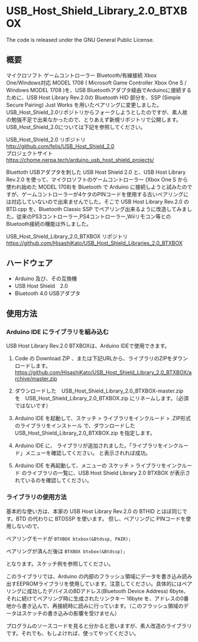 # USB_Host_Shield_Library_2.0_BTXBOX
The code is released under the GNU General Public License.

## 概要
マイクロソフト ゲームコントローラー Bluetooth/有線接続 Xbox One/Windows対応 MODEL 1708 ( Microsoft Game Controller Xbox One S / Windows MODEL 1708 )を、USB Bluetoothアダプタ経由でArduinoに接続するために、USB Host Library Rev.2.0の Bluetooth HID 部分を、SSP (Simple Secure Pairing) Just Works を用いたペアリングに変更しました。USB_Host_Shield_2.0リポジトリからフォークしようとしたのですが、素人故の勉強不足で出来なかったので、とりあえず新規リポジトリで公開します。 USB_Host_Shield_2.0については下記を参照してください。

USB_Host_Shield_2.0 リポジトリ  
<http://github.com/felis/USB_Host_Shield_2.0>  
プロジェクトサイト   
<https://chome.nerpa.tech/arduino_usb_host_shield_projects/>

Bluettoth USBアダプタを刺した USB Host Shield 2.0 と、USB Host Library Rev.2.0 を使って、マイクロソフトのゲームコントローラー (Xbox One S から使われ始めた MODEL 1708)を Bluetooth で Arduino に接続しようと試みたのですが、ゲームコントローラーが4ケタのPINコードを使用する古いペアリングには対応していないので出来ませんでした。そこで USB Host Library Rev.2.0 の BTD.cpp を、Bluetooth Classic SSP でペアリング出来るように改造してみました。従来のPS3コントローラー,PS4コントローラー,Wiiリモコン等との Bluetooth接続の機能は外しました。  

USB_Host_Shield_Library_2.0_BTXBOX リポジトリ  
<https://github.com/HisashiKato/USB_Host_Shield_Libraries_2.0_BTXBOX>  

## ハードウェア
* Arduino 及び、その互換機  
* USB Host Shield　2.0  
* Bluetooth 4.0 USBアダプタ  

## 使用方法
### Arduino IDE にライブラリを組み込む  
USB Host Library Rev.2.0 BTXBOXは、Arduino IDEで使用できます。
    
1. Code の Download ZIP 、または下記URLから、ライブラリのZIPをダウンロードします。  
<https://github.com/HisashiKato/USB_Host_Shield_Library_2.0_BTXBOX/archive/master.zip>  
  
2. ダウンロードした　USB_Host_Shield_Library_2.0_BTXBOX-master.zip　を　USB_Host_Shield_Library_2.0_BTXBOX.zip にリネームします。（必須ではないです）  
  
3. Arduino IDE を起動して、スケッチ > ライブラリをインクルード > .ZIP形式のライブラリをインストール で、ダウンロードした USB_Host_Shield_Library_2.0_BTXBOX.zip を指定します。  
   
4. Arduino IDE に、 ライブラリが追加されました。「ライブラリをインクルード」メニューを確認してください。 と表示されれば成功。

5. Arduino IDE を再起動して、メニューの スケッチ > ライブラリをインクルード のライブラリの一覧に、USB Host Shield Library 2.0 BTXBOX が表示されているのを確認してください。

### ライブラリの使用方法  
基本的な使い方は、本家の USB Host Library Rev.2.0 の BTHID とほぼ同じです。BTD の代わりに BTDSSP を使います。
但し、ペアリングに PINコードを使用しないので、

ペアリングモードが
`BTXBOX btxbox(&Btdssp, PAIR);`

ペアリングが済んだ後は
`BTXBOX btxbox(&Btdssp);`

となります。スケッチ例を参照してください。  


このライブラリでは、Arduino の内部のフラッシュ領域にデータを書き込み読み出すEEPROMライブラリを使用しています。注意してください。具体的にはペアリングに成功したデバイスのBDアドレス(Bluetooth Device Address) 6byte、それに続けてペアリング時に生成されたリンクキー 16byte を、アドレスの0番地から書き込んで、再接続時に読みに行っています。（このフラッシュ領域のデータはスケッチの書き込みの影響を受けません）

プログラムのソースコードを見ると分かると思いますが、素人改造のライブラリです。それでも、もしよければ、使ってやってください。
